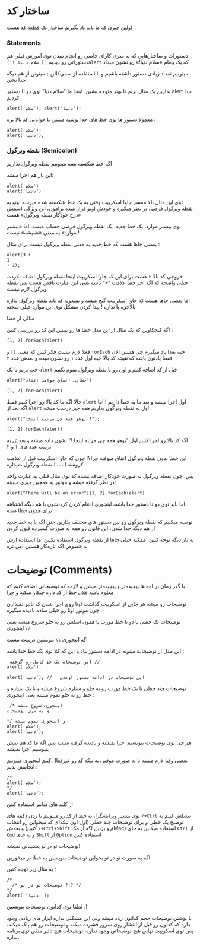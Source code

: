 # ساختار کد 

اولین چیزی که ما باید یاد بگیریم ساختار یک قطعه کد هست 

### Statements
دستورات و ساختارهایی که یه سری کارای خاصی رو انجام میدن 
توی آموزش قبلی هم دستوراتی رو دیدیم , ‍‍`('سلام دنیا !')alert` که یک پیغام «سلام دنیا!» رو نشون میداد

میتونیم تعداد زیادی دستور داشته باشیم و با استفاده از سمی‌کالن `;` میتونن از هم دیگه جدا بشن 

بذارین یک مثال بزنم تا بهتر متوجه بشین، اینجا ما "سلام دنیا" توی دو تا دستور alert جدا کردیم 



```
alert('سلام'); alert('دنیا');
```

معمولا دستور ها توی خط های جدا نوشته میشن تا خوانایی کد بالا بره : 


```
alert('سلام');
alert('دنیا');
```


### نقطه ویرگول (Semicolon)

اگه خط شکسته بشه میتونیم نقطه ویرگول نذاریم 

این باز هم اجرا میشه: 


```
alert('سلام')
alert('دنیا')
```



توی این مثال بالا مفسر جاوا اسکریپت وقتی به یک خط شکسته شده میرسه اونو یه نقطه ویرگول فرضی در نظر میگیره و خودش اونو قرار میده برامون، این ویژگی اسمش «درج خودکار نقطه ویرگول» هست 

توی بیشتر موارد، یک خط جدید، یک نقطه ویرگول فرضی حساب میشه. اما «بیشتر موارد» به معنی «همیشه» نیست !

بعضی جاها هست که خط جدید به معنی نقطه ویرگول نیست برای مثال :


```
alert(3 +
1
+ 2);
```



خروجی کد بالا ۶ هست برای این که جاوا اسکریپت اینجا نقطه ویرگول اضافه نکرده، خیلی واضحه که اگه اخر خط علامت `"+"` باشه یعنی این عبارت ناقص هست  پس نقطه ویرگول لازم نیست 

اما بعضی جاها هست که جاوا اسکریپت گیج میشه و نمیدونه که باید نقطه ویرگول بذاره بالاخره یا نذاره ! پیدا کردن مشکل توی این موارد خیلی سخته

مثالی از خطا  

اگه کنجکاوین که یک مثال از این مدل خطا ها رو ببینین این کد رو بررسی کنین : 



```
[1, 2].forEach(alert)
```


فعلا لازم نیست فکر کنین که معنی `[]` و `forEach` چیه بعدا یاد میگیرم چی هستن الان فقط یادتون باشه که نتیجه کد بالا چیه اول عدد ۱ رو نشون میده و بعدش عدد ۲ 

خب بریم تا یک `alert‍` قبل از کد اضافه کنیم و اون رو با نقطه ویرگول تموم نکنیم 



```
alert("خطایی اتفاق خواهد افتاد")

[1, 2].forEach(alert)
```



حالا اگه ما کد بالا رو اجرا کنیم فقط `alert` اول اجرا میشه و بعد ما یه خطا داریم !‌
اما اگه بعد از `alert` اول یه نقطه ویرگول بذاریم همه چیز درست میشه  



```
alert("یوهو همه چی مرتبه اینجا !");

[1, 2].forEach(alert)
```


اگه کد بالا رو اجرا کنین اول "یوهو همه چی مرتبه اینجا !" نشون داده میشه و بعدش به ترتیب عدد های ۱ و ۲ 

این خطا بدون نقطه ویرگول اتفاق میوفته چرا؟! چون که جاوا اسکریپت قبل از علامت کروشه `[...]` نقطه ویرگول نمیذاره 

پس، چون نقطه ویرگول به صورت خودکار اضافه نشده کد توی مثال قبلی یه عبارت واحد در نظر گرفته میشه و موتور یه همچین چیزی میبینه: 



```
alert("There will be an error")[1, 2].forEach(alert)
```


اما باید توی دو تا دستور جدا باشه، اینجوری ادغام کردن کردنشون با هم دیگه اشتباهه برای همون خطا میده 

توصیه میکنیم که نقطه ویرگول رو بین دستور های مختلف بذارین حتی اگه با یه خط جدید از هم دیگه جدا شدن، این قانون رو همه به صورت گسترده قبول کردن

یه بار دیگه توجه کنین، ممکنه خیلی جاها از نقطه ویرگول استفاده نکنین اما استفاده ازش به خصوص اگه تازه‌کار هستین امن تره

# توضیحات (Comments)

با گذر زمان برنامه ها پیچیده‌تر و پیچیده‌تر میشن و لازمه که توضیحاتی اضافه کنیم که معلوم باشه فلان خط از کد داره چیکار میکنه و چرا

توضیحات رو میشه هر جایی از اسکریپت گذاشت اونا روی اجرا شدن کد تاثیر نمیذارن چون موتور اونا رو خیلی ساده نادیده میگیره

توضیحات یک خطی با دو تا خط مورب یا همون اسلش رو به جلو شروع میشه یعنی اینجوری  `//` 

اگه اینجوری `\\` بنویسین درست نیست 

این مدل از توضیحات میتونه در ادامه دستور بیاد یا این که کلا توی یک خط جدا باشه :



```
 این توضیحات یک خط کامل رو گرفته //
alert('سلام');

alert('دنیا'); //   این توضیحات در ادامه دستور اومدن
```


توضیحات چند خطی با یک خط مورب رو به جلو و ستاره شروع میشه و با یک ستاره و خط رو به جلو تموم میشه یعنی اینجوری : 



```
 /* اینجوری شروع میشه 
و یه سری توضیحات ...

*/ و اینجوری تموم میشه 
alert('سلام');
alert('دنیا');

```



هر چی توی توضیحات بنویسیم اجرا نمیشه و نادیده گرفته میشه پس اگه ما کد هم بینش بنیوسیم اجرا نمیشه

بعضی وقتا لازم میشه تا به صورت موقتی یه تیکه کد رو غیرفعال کنیم اینجوری میتونیم انجامش بدیم :‌



```
/*
alert('سلام');
*/
alert('دنیا');
```



از کلید های میانبر استفاده کنین


توی بیشتر ویرایشگرا، یه خط از کد رو میتونیم با زدن دکمه های `/+Ctrl`  تبدیلش کنیم به توضیح یک خطی و برای توضیحات چند خطی (اول اون تیکه‌ای که میخواین رو انتخاب کنین) و بعدش `/+Ctrl+Shift`  رو بزنین اگه از مک(Mac) استفاده میکنین به جای `Ctrl`  از `Cmd` و به جای `Shift` از `Option` استفاده کنین


توضیحات تو در تو پشتیبانی نمیشه!

اگه به صورت تو در تو بخواین توضیحات بنویسین به خطا بر میخورین

به مثال زیر توجه کنین : 



```
/*
  /* توضیحات تو در تو ?!? */
*/
alert( 'دنیا' );

```




لطفا توی کداتون توضیحات بنویسین :) 
 
با نوشتن توضیحات حجم کداتون زیاد میشه ولی این مشکلی نداره ابزار های زیادی وجود داره که کدتون رو قبل از انتشار روی سرور فشرده میکنه و توضیحات رو هم پاک میکنه، پس توی اسکریپت نهایی هیچ توضیحاتی وجود نداره، توضیحات هیچ تاثیر منفی توی برنامه نداره.




